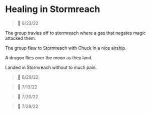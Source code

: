 # Healing in Stormreach
> :calendar: 6/23/22 

The group travles off to stormreach where a gas that negates magic attacked them. 

The group flew to Stormreach with Chuck in a nice airship.

A dragon flies over the moon as they land.

Landed in Stormreach without to much pain.

> :calendar: 6/29/22

> :calendar: 7/13/22 

> :calendar: 7/20/22 

> :calendar: 7/28/22 


